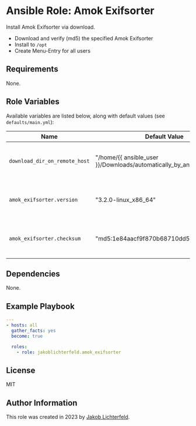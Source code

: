 # Ansible Role: Amok Exifsorter

Install Amok Exifsorter via download.

- Download and verify (md5) the specified Amok Exifsorter
- Install to `/opt`
- Create Menu-Entry for all users

## Requirements

None.

## Role Variables

Available variables are listed below, along with default values (see `defaults/main.yml`):

| Name           | Default Value   | Description                        |
| -------------- | --------------- | -----------------------------------|
| `download_dir_on_remote_host` | "/home/{{ ansible_user }}/Downloads/automatically_by_ansible_playbook" | Download Base Directory on Remote Host |
| `amok_exifsorter.version` | "3.2.0-linux_x86_64" | Amok Exifsorter Version you want to install |
| `amok_exifsorter.checksum` | "md5:1e84aacf9f870b68710dd588fed020df" | Checksum of the version to be downloaded |

## Dependencies

None.

## Example Playbook

```yaml
---
- hosts: all
  gather_facts: yes
  become: true

  roles:
    - role: jakoblichterfeld.amok_exifsorter

```

## License

MIT

## Author Information

This role was created in 2023 by [Jakob Lichterfeld](https://github.com/JakobLichterfeld).
